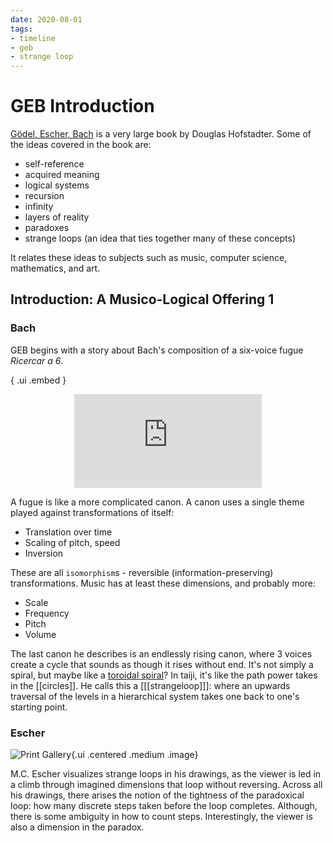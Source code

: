 ```yaml
---
date: 2020-08-01
tags: 
- timeline
- geb
- strange loop
---
```


# GEB Introduction

[Gödel, Escher, Bach](https://en.wikipedia.org/wiki/G%C3%B6del%2C_Escher%2C_Bach) is a very large book by Douglas Hofstadter.
Some of the ideas covered in the book are:
- self-reference
- acquired meaning
- logical systems
- recursion
- infinity
- layers of reality
- paradoxes
- strange loops (an idea that ties together many of these concepts)

It relates these ideas to subjects such as music, computer science, mathematics, and art.

## Introduction: A Musico-Logical Offering 1

### Bach

GEB begins with a story about Bach's composition of a six-voice fugue *Ricercar a 6*.

{ .ui .embed }
<div style="text-align: center;"><iframe src="https://www.youtube.com/embed/KYouXtuk0T8" frameborder="0" allow="accelerometer; autoplay; encrypted-media; gyroscope; picture-in-picture" allowfullscreen></iframe></div>

A fugue is like a more complicated canon.
A canon uses a single theme played against transformations of itself:
- Translation over time
- Scaling of pitch, speed
- Inversion

These are all `isomorphism`s - reversible (information-preserving) transformations.
Music has at least these dimensions, and probably more:
- Scale
- Frequency
- Pitch
- Volume

The last canon he describes is an endlessly rising canon, where 3 voices create a cycle that sounds as though it rises without end.
It's not simply a spiral, but maybe like a [toroidal spiral](https://www.youtube.com/watch?v=noRbR3Fbg2I)?
In taiji, it's like the path power takes in the [[circles]].
He calls this a [[[strangeloop]]]: where an upwards traversal of the levels in a hierarchical system takes one back to one's starting point.

### Escher

![Print Gallery](https://upload.wikimedia.org/wikipedia/en/0/02/Print_Gallery_by_M._C._Escher.jpg){.ui .centered .medium .image}

M.C. Escher visualizes strange loops in his drawings, as the viewer is led in a climb through imagined dimensions that loop without reversing.
Across all his drawings, there arises the notion of the tightness of the paradoxical loop: how many discrete steps taken before the loop completes.
Although, there is some ambiguity in how to count steps.
Interestingly, the viewer is also a dimension in the paradox.
